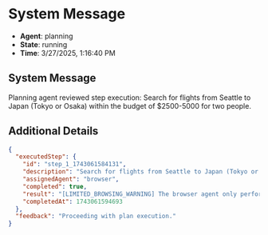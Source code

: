 # System Message

- **Agent**: planning
- **State**: running
- **Time**: 3/27/2025, 1:16:40 PM

## System Message

Planning agent reviewed step execution: Search for flights from Seattle to Japan (Tokyo or Osaka) within the budget of $2500-5000 for two people.

## Additional Details

```json
{
  "executedStep": {
    "id": "step_1_1743061584131",
    "description": "Search for flights from Seattle to Japan (Tokyo or Osaka) within the budget of $2500-5000 for two people.",
    "assignedAgent": "browser",
    "completed": true,
    "result": "[LIMITED_BROWSING_WARNING] The browser agent only performed 0 website navigation(s) and 0 other browser actions, limiting the depth of information gathered. Error encountered while processing: API error: 400 An assistant message with 'tool_calls' must be followed by tool messages responding to each 'tool_call_id'. The following tool_call_ids did not have response messages: call_aGsAekqFGmNp4DQ1Ul5XtP9d, call_wLgywxVyrBwqkuFtTuiMPkxc, call_gMvFoJUuvL6iBO9ySs0hF4rQ",
    "completedAt": 1743061594693
  },
  "feedback": "Proceeding with plan execution."
}
```

